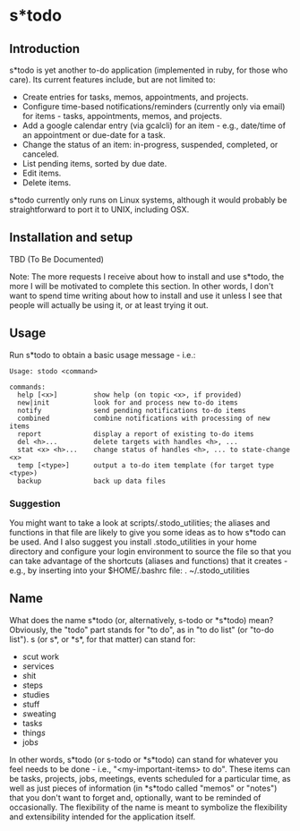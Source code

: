 # s\*todo

## Introduction

s\*todo is yet another to-do application (implemented in ruby, for those
who care).  Its current features include, but are not limited to:

  * Create entries for tasks, memos, appointments, and projects.
  * Configure time-based notifications/reminders (currently only via email)
    for items - tasks, appointments, memos, and projects.
  * Add a google calendar entry (via gcalcli) for an item - e.g., date/time
    of an appointment or due-date for a task.
  * Change the status of an item: in-progress, suspended, completed, or
    canceled.
  * List pending items, sorted by due date.
  * Edit items.
  * Delete items.

s\*todo currently only runs on Linux systems, although it would probably be
straightforward to port it to UNIX, including OSX.

## Installation and setup

TBD (To Be Documented)

Note: The more requests I receive about how to install and use s\*todo, the
more I will be motivated to complete this section.  In other words, I don't
want to spend time writing about how to install and use it unless I see
that people will actually be using it, or at least trying it out.

## Usage

Run s\*todo to obtain a basic usage message - i.e.:

```
Usage: stodo <command>

commands:
  help [<x>]         show help (on topic <x>, if provided)
  new|init           look for and process new to-do items
  notify             send pending notifications to-do items
  combined           combine notifications with processing of new items
  report             display a report of existing to-do items
  del <h>...         delete targets with handles <h>, ...
  stat <x> <h>...    change status of handles <h>, ... to state-change <x>
  temp [<type>]      output a to-do item template (for target type <type>)
  backup             back up data files
```

### Suggestion

You might want to take a look at scripts/.stodo_utilities; the aliases and
functions in that file are likely to give you some ideas as to how s\*todo
can be used.  And I also suggest you install .stodo_utilities in your home
directory and configure your login environment to source the file so that
you can take advantage of the shortcuts (aliases and functions) that it
creates - e.g., by inserting into your $HOME/.bashrc file:
. ~/.stodo_utilities

## Name

What does the name s\*todo (or, alternatively, s-todo or \*s\*todo) mean?
Obviously, the "todo" part stands for "to do", as in "to do list" (or
"to-do list").  s (or s\*, or \*s\*, for that matter) can stand for:

  - *s*cut work
  - *s*ervices
  - *s*hit
  - *s*teps
  - *s*tudies
  - *s*tuff
  - *s*weating
  - task*s*
  - thing*s*
  - job*s*

In other words, s\*todo (or s-todo or \*s\*todo) can stand for whatever you
feel needs to be done - i.e., "\<my-important-items\> to do".  These items
can be tasks, projects, jobs, meetings, events scheduled for a particular
time, as well as just pieces of information (in \*s\*todo called "memos" or
"notes") that you don't want to forget and, optionally, want to be reminded
of occasionally.  The flexibility of the name is meant to symbolize the
flexibility and extensibility intended for the application itself.

